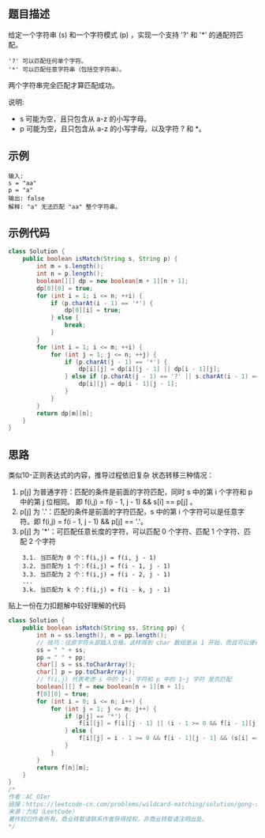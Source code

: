 ## 题目描述
给定一个字符串 (s) 和一个字符模式 (p) ，实现一个支持 '?' 和 '*' 的通配符匹配。
``` text
'?' 可以匹配任何单个字符。
'*' 可以匹配任意字符串（包括空字符串）。
```
两个字符串完全匹配才算匹配成功。

说明:

* s 可能为空，且只包含从 a-z 的小写字母。
* p 可能为空，且只包含从 a-z 的小写字母，以及字符 ? 和 *。

## 示例
``` text
输入:
s = "aa"
p = "a"
输出: false
解释: "a" 无法匹配 "aa" 整个字符串。
```

## 示例代码
``` java
class Solution {
    public boolean isMatch(String s, String p) {
        int m = s.length();
        int n = p.length();
        boolean[][] dp = new boolean[m + 1][n + 1];
        dp[0][0] = true;
        for (int i = 1; i <= n; ++i) {
            if (p.charAt(i - 1) == '*') {
                dp[0][i] = true;
            } else {
                break;
            }
        }
        for (int i = 1; i <= m; ++i) {
            for (int j = 1; j <= n; ++j) {
                if (p.charAt(j - 1) == '*') {
                    dp[i][j] = dp[i][j - 1] || dp[i - 1][j];
                } else if (p.charAt(j - 1) == '?' || s.charAt(i - 1) == p.charAt(j - 1)) {
                    dp[i][j] = dp[i - 1][j - 1];
                }
            }
        }
        return dp[m][n];
    }
}
```

## 思路
类似10-正则表达式的内容，推导过程依旧复杂
状态转移三种情况：
1. p[j] 为普通字符：匹配的条件是前面的字符匹配，同时 s 中的第 i 个字符和 p 中的第 j 位相同。 即 f(i,j) = f(i - 1, j - 1) && s[i] == p[j] 。
2. p[j] 为 '.'：匹配的条件是前面的字符匹配，s 中的第 i 个字符可以是任意字符。即 f(i,j) = f(i - 1, j - 1) && p[j] == '.'。
3. p[j] 为 '*'：可匹配任意长度的字符，可以匹配 0 个字符、匹配 1 个字符、匹配 2 个字符
``` text
    3.1. 当匹配为 0 个：f(i,j) = f(i, j - 1)
    3.2. 当匹配为 1 个：f(i,j) = f(i - 1, j - 1)
    3.3. 当匹配为 2 个：f(i,j) = f(i - 2, j - 1)
    ...
    3.k. 当匹配为 k 个：f(i,j) = f(i - k, j - 1)
```

贴上一份在力扣题解中较好理解的代码
``` java
class Solution {
    public boolean isMatch(String ss, String pp) {
        int n = ss.length(), m = pp.length();
        // 技巧：往原字符头部插入空格，这样得到 char 数组是从 1 开始，而且可以使得 f[0][0] = true，可以将 true 这个结果滚动下去
        ss = " " + ss;
        pp = " " + pp;
        char[] s = ss.toCharArray();
        char[] p = pp.toCharArray();
        // f(i,j) 代表考虑 s 中的 1~i 字符和 p 中的 1~j 字符 是否匹配
        boolean[][] f = new boolean[n + 1][m + 1];
        f[0][0] = true;
        for (int i = 0; i <= n; i++) {
            for (int j = 1; j <= m; j++) {
                if (p[j] == '*') {
                    f[i][j] = f[i][j - 1] || (i - 1 >= 0 && f[i - 1][j]);
                } else {
                    f[i][j] = i - 1 >= 0 && f[i - 1][j - 1] && (s[i] == p[j] || p[j] == '?');
                }
            }
        }
        return f[n][m];
    }
}
/*
作者：AC_OIer
链接：https://leetcode-cn.com/problems/wildcard-matching/solution/gong-shui-san-xie-xiang-jie-dong-tai-gui-ifyx/
来源：力扣（LeetCode）
著作权归作者所有。商业转载请联系作者获得授权，非商业转载请注明出处。
*/
```